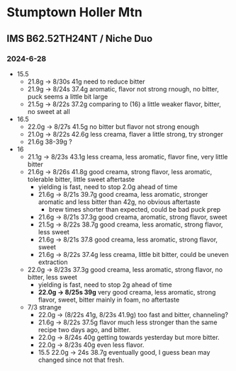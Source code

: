# Stumptown Holler Mtn

## IMS B62.52TH24NT / Niche Duo

### 2024-6-28

- 15.5
  - 21.8g -> 8/30s 41g need to reduce bitter
  - 21.9g -> 8/24s 37.4g aromatic, flavor not strong rnough, no bitter, puck seems a little bit large
  - 21.5g -> 8/22s 37.2g comparing to (16) a little weaker flavor, bitter, no sweet at all
- 16.5
  - 22.0g -> 8/27s 41.5g no bitter but flavor not strong enough
  - 21.0g -> 8/22s 42.6g less creama, flaver a little strong, try stronger
  - 21.6g 38-39g ?
- 16
  - 21.1g -> 8/23s 43.1g less creama, less aromatic, flavor fine, very little bitter
  - 21.6g -> 8/26s 41.8g good creama, strong flavor, less aromatic, tolerable bitter, little sweet aftertaste
    - yielding is fast, need to stop 2.0g ahead of time
    - 21.6g -> 8/21s 39.7g good creama, less aromatic, stronger aromatic and less bitter than 42g, no obvious aftertaste
      - brew times shorter than expected, could be bad puck prep
    - 21.6g -> 8/21s 37.3g good creama, aromatic, strong flavor, sweet
    - 21.5g -> 8/22s 38.7g good creama, less aromatic, strong flavor, less sweet
    - 21.6g -> 8/21s 37.8 good creama, less aromatic, strong flavor, sweet
    - 21.6g -> 8/22s 37.4g less creama, little bit bitter, could be uneven extraction
  - 22.0g -> 8/23s 37.3g good creama, less aromatic, strong flavor, no bitter, less sweet
    - yielding is fast, need to stop 2g ahead of time
    - **22.0g -> 8/25s 39g** very good creama, less aromatic, strong flavor, sweet, bitter mainly in foam, no aftertaste
  - 7/3 strange
    - 22.0g -> (8/22s 41g, 8/23s 41.9g) too fast and bitter, channeling?
    - 21.6g -> 8/22s 37.5g flavor much less stronger than the same recipe two days ago, and bitter.
    - 22.0g -> 8/24s 40g getting towards yesterday but more bitter.
    - 22.0g -> 8/23s 40g even less flavor.
    - 15.5 22.0g -> 24s 38.7g eventually good, I guess bean may changed since not that fresh.
